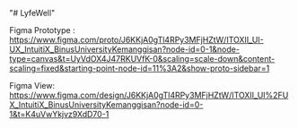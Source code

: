 "# LyfeWell" 

Figma Prototype : https://www.figma.com/proto/J6KKjA0gTl4RPy3MFjHZtW/ITOXII_UI-UX_IntuitiX_BinusUniversityKemanggisan?node-id=0-1&node-type=canvas&t=UyVdOX4J47RKUVfK-0&scaling=scale-down&content-scaling=fixed&starting-point-node-id=11%3A2&show-proto-sidebar=1

Figma View: https://www.figma.com/design/J6KKjA0gTl4RPy3MFjHZtW/ITOXII_UI%2FUX_IntuitiX_BinusUniversityKemanggisan?node-id=0-1&t=K4uVwYkjvz9XdD70-1
